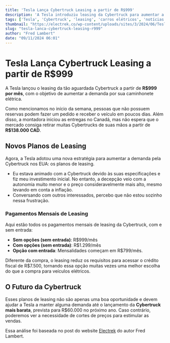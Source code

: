 ```yaml
---
title: 'Tesla Lança Cybertruck Leasing a partir de R$999'
description: 'A Tesla introduziu leasing da Cybertruck para aumentar a demanda, com mensalidades a partir de R$999.'
tags: ['Tesla', 'Cybertruck', 'leasing', 'carros elétricos', 'notícias']
thumbnail: "https://electrek.co/wp-content/uploads/sites/3/2024/06/Tesla-Cybertruck-review-hero.jpg?quality=82&strip=all&w=1600"
slug: "tesla-lanca-cybertruck-leasing-r999"
author: "Fred Lambert"
date: "09/11/2024 06:01"
---
```


# Tesla Lança Cybertruck Leasing a partir de R$999

A Tesla lançou o leasing da tão aguardada Cybertruck a partir de **R$999 por mês**, com o objetivo de aumentar a demanda por sua caminhonete elétrica.

Como mencionamos no início da semana, pessoas que não possuem reservas podem fazer um pedido e receber o veículo em poucos dias. Além disso, a montadora iniciou as entregas no Canadá, mas não espera que o mercado consiga retirar muitas Cybertrucks de suas mãos a partir de **R$138.000 CAD**.

## Novos Planos de Leasing

Agora, a Tesla adotou uma nova estratégia para aumentar a demanda pela Cybertruck nos EUA: os planos de leasing.

- Eu estava animado com a Cybertruck devido às suas especificações e fiz meu investimento inicial. No entanto, a decepção veio com a autonomia muito menor e o preço consideravelmente mais alto, mesmo levando em conta a inflação.
- Conversando com outros interessados, percebo que não estou sozinho nessa frustração.

### Pagamentos Mensais de Leasing

Aqui estão todos os pagamentos mensais de leasing da Cybertruck, com e sem entrada:

- **Sem opções (sem entrada)**: R$999/mês
- **Com opções (sem entrada)**: R$1.299/mês
- **Opção com entrada**: Mensalidades começam em R$799/mês.

Diferente da compra, o leasing reduz os requisitos para acessar o crédito fiscal de R$7.500, tornando essa opção muitas vezes uma melhor escolha do que a compra para veículos elétricos.

## O Futuro da Cybertruck

Esses planos de leasing não são apenas uma boa oportunidade e devem ajudar a Tesla a manter alguma demanda até o lançamento da **Cybertruck mais barata**, prevista para R$60.000 no próximo ano. Caso contrário, poderemos ver a necessidade de cortes de preços para estimular as vendas.

Essa análise foi baseada no post do website [Electrek](https://electrek.co/2024/11/08/tesla-launches-cybertruck-leases-stating-at-999-to-boost-demand/) do autor Fred Lambert.